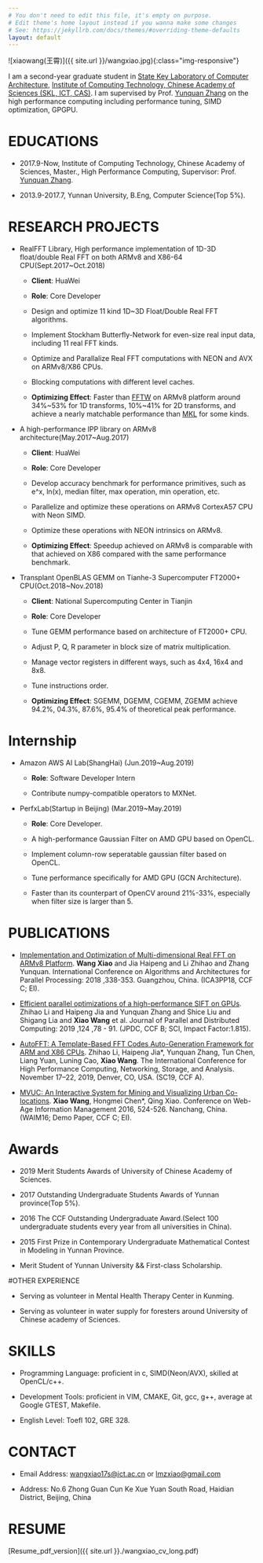 ```yaml
---
# You don't need to edit this file, it's empty on purpose.
# Edit theme's home layout instead if you wanna make some changes
# See: https://jekyllrb.com/docs/themes/#overriding-theme-defaults
layout: default 
---
```


![xiaowang(王霄)]({{ site.url }}/wangxiao.jpg){:class="img-responsive"}


I am a second-year graduate student in [State Key Laboratory of Computer Architecture](http://www.carch.ac.cn/), [Institute of Computing Technology, Chinese Academy of Sciences (SKL, ICT, CAS)](http://www.ict.cas.cn/). I am supervised by Prof. [Yunquan Zhang](http://sourcedb.ict.cas.cn/cn/jssrck/201308/t20130822_3917018.html) on the high performance computing including performance tuning, SIMD optimization, GPGPU.

# EDUCATIONS 
- 2017.9-Now, Institute of Computing Technology, Chinese Academy of Sciences, Master., High Performance Computing, Supervisor: Prof. [Yunquan Zhang](http://sourcedb.ict.cas.cn/cn/jssrck/201308/t20130822_3917018.html).

- 2013.9-2017.7, Yunnan University, B.Eng, Computer Science(Top 5%). 

# RESEARCH PROJECTS 

- RealFFT Library, High performance implementation of 1D-3D float/double Real FFT on both ARMv8 and X86-64 CPU(Sept.2017~Oct.2018)

   - **Client**: HuaWei

   - **Role**: Core Developer 

   - Design and optimize 11 kind 1D~3D Float/Double Real FFT algorithms.

   - Implement Stockham Butterfly-Network for even-size real input data, including 11 real FFT kinds.

   - Optimize and Parallalize Real FFT computations with NEON and AVX on ARMv8/X86 CPUs.

   - Blocking computations with different level caches.

   - **Optimizing Effect**: Faster than [FFTW](http://www.fftw.org/) on ARMv8 platform around 34%~53% for 1D transforms, 10%~41% for 2D transforms, and achieve a nearly matchable performance than [MKL](https://software.intel.com/en-us/mkl/features/fft) for some kinds.

- A high-performance IPP library on ARMv8 architecture(May.2017~Aug.2017)

   - **Client**: HuaWei 

   - **Role**: Core Developer

   - Develop accuracy benchmark for performance primitives, such as e^x, ln(x), median filter, max operation, min operation, etc.

   - Parallelize and optimize these operations on ARMv8 CortexA57 CPU with Neon SIMD.

   - Optimize these operations with NEON intrinsics on ARMv8.

   - **Optimizing Effect**: Speedup achieved on ARMv8 is comparable with that achieved on X86 compared with the same performance benchmark.


- Transplant OpenBLAS GEMM on Tianhe-3 Supercomputer FT2000+ CPU(Oct.2018~Nov.2018) 

   - **Client**: National Supercomputing Center in Tianjin 

   - **Role**: Core Developer

   - Tune GEMM performance based on architecture of FT2000+ CPU.

   - Adjust P, Q, R parameter in block size of matrix multiplication. 

   - Manage vector registers in different ways, such as 4x4, 16x4 and 8x8. 

   - Tune instructions order.

   - **Optimizing Effect**: SGEMM, DGEMM, CGEMM, ZGEMM achieve 94.2%, 04.3%, 87.6%, 95.4% of theoretical peak performance.

# Internship

- Amazon AWS AI Lab(ShangHai) (Jun.2019~Aug.2019)                                 

   - **Role**: Software Developer Intern

   - Contribute numpy-compatible operators to MXNet.

- PerfxLab(Startup in Beijing) (Mar.2019~May.2019)                                

   - **Role**: Core Developer.

   - A high-performance Gaussian Filter on AMD GPU based on OpenCL.

   - Implement column-row seperatable gaussian filter based on OpenCL.

   - Tune performance specifically for AMD GPU (GCN Architecture).

   - Faster than its counterpart of OpenCV around 21%-33%, especially when filter size is larger than 5.


# PUBLICATIONS 

- [Implementation and Optimization of Multi-dimensional Real FFT on ARMv8 Platform](http://www.escience.cn/system/download/103329). **Wang Xiao** and Jia Haipeng and Li Zhihao and Zhang Yunquan. International Conference on Algorithms and Architectures for Parallel Processing: 2018 ,338-353. Guangzhou, China. (ICA3PP18, CCF C; EI).

- [Efficient parallel optimizations of a high-performance SIFT on GPUs](http://www.escience.cn/system/download/102821). Zhihao Li and Haipeng Jia and Yunquan Zhang and Shice Liu and Shigang Lia and **Xiao Wang** et al. Journal of Parallel and Distributed Computing: 2019 ,124 ,78 - 91. (JPDC, CCF B; SCI, Impact Factor:1.815).

- [AutoFFT: A Template-Based FFT Codes Auto-Generation Framework for ARM and X86 CPUs](). Zhihao Li, Haipeng Jia*, Yunquan Zhang, Tun Chen, Liang Yuan, Luning Cao, **Xiao Wang**. The International Conference for High Performance Computing, Networking, Storage, and Analysis. November 17–22, 2019, Denver, CO, USA. (SC19, CCF A).

- [MVUC: An Interactive System for Mining and Visualizing Urban Co-locations](https://link.springer.com/content/pdf/bbm%3A978-3-319-39958-4%2F1.pdf). **Xiao Wang**, Hongmei Chen*, Qing Xiao. Conference on Web-Age Information Management 2016, 524-526. Nanchang, China. (WAIM16; Demo Paper, CCF C; EI).

# Awards

- 2019 Merit Students Awards of University of Chinese Academy of Sciences.

- 2017 Outstanding Undergraduate Students Awards of Yunnan province(Top 5%).

- 2016 The CCF Outstanding Undergraduate Award.(Select 100 undergraduate students every year from all universities in China).

- 2015 First Prize in Contemporary Undergraduate Mathematical Contest in Modeling in Yunnan Province. 

- Merit Student of Yunnan University && First-class Scholarship.

#OTHER EXPERIENCE

- Serving as volunteer in Mental Health Therapy Center in Kunming.

- Serving as volunteer in water supply for foresters around University of Chinese academy of Sciences. 


# SKILLS

- Programming Language: proficient in c, SIMD(Neon/AVX), skilled at OpenCL/c++. 

- Development Tools: proficient in VIM, CMAKE, Git, gcc, g++, average at Google GTEST, Makefile. 

- English Level: Toefl 102, GRE 328.

# CONTACT 

- Email Address: wangxiao17s@ict.ac.cn or lmzxiao@gmail.com

- Address: No.6 Zhong Guan Cun Ke Xue Yuan South Road, Haidian District, Beijing, China <br/>

# RESUME 
[Resume_pdf_version]({{ site.url }}./wangxiao_cv_long.pdf)

